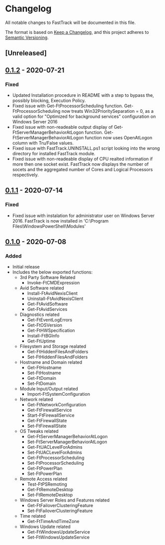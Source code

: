 # Changelog
All notable changes to FastTrack will be documented in this file.

The format is based on [Keep a Changelog](https://keepachangelog.com/en/1.0.0/),
and this project adheres to [Semantic Versioning](https://semver.org/spec/v2.0.0.html).

## [Unreleased]

## [0.1.2] - 2020-07-21
### Fixed
- Updated Installation procedure in README with a step to bypass the, possibly blocking, Execution Policy.
- Fixed issue with Get-FtProcessorScheduling function. Get-FtProcessorScheduling now treats Win32PrioritySeparation = 0, as a valid option for "Optimized for background services" configuration on Windows Server 2016
- Fixed issue with non-readeable output display of Get-FtServerManagerBehaviorAtLogon function. Get-FtServerManagerBehaviorAtLogon function now uses OpenAtLogon column with Tru/False values.
- Fixed issue with FastTrack.UNINSTALL.ps1 script looking into the wrong directory for installed FastTrack module.
- Fixed issue with non-readeable display of CPU realted information if more then one socket exist. FastTrack now displays the number of socets and the aggregated number of Cores and Logical Processors respectively.

## [0.1.1] - 2020-07-14
### Fixed
- Fixed issue with instalation for administrator user on Windows Server 2016. FastTrack is now installed in 'C:\Program Files\WindowsPowerShell\Modules'

## [0.1.0] - 2020-07-08
### Added
- Initial release
- Includes the below exported functions:
    - 3rd Party Software Related
        - Invoke-FtCMDExpression
    - Avid Software related
        - Install-FtAvidNexisClient
        - Uninstall-FtAvidNexisClient
        - Get-FtAvidSoftware
        - Get-FtAvidServices
    - Diagnostics related
        - Get-FtEventLogErrors
        - Get-FtOSVersion
        - Get-FtHWSpecification
        - Install-FtBGInfo
        - Get-FtUptime
    - Filesystem and Storage realated
        - Get-FtHiddenFilesAndFolders
        - Set-FtHiddenFilesAndFolders
    - Hostname and Domain related
        - Get-FtHostname
        - Set-FtHostname
        - Get-FtDomain
        - Set-FtDomain
    - Module Input/Output related
        - Import-FtSystemConfiguration
    - Network related
        - Get-FtNetworkConfiguration
        - Get-FtFirewallService
        - Start-FtFirewallService
        - Get-FtFirewallState
        - Set-FtFirewallState
    - OS Tweaks related
        - Get-FtServerManagerBehaviorAtLogon
        - Set-FtServerManagerBehaviorAtLogon
        - Get-FtUACLevelForAdmins
        - Set-FtUACLevelForAdmins
        - Get-FtProcessorScheduling
        - Set-FtProcessorScheduling
        - Get-FtPowerPlan
        - Set-FtPowerPlan
    - Remote Access related
        - Test-FtPSRemoting
        - Get-FtRemoteDesktop
        - Set-FtRemoteDesktop
    - Windows Server Roles and Features related
        - Get-FtFailoverClusteringFeature
        - Set-FtFailoverClusteringFeature
    - Time related
        - Get-FtTimeAndTimeZone
    - Windows Update related
        - Get-FtWindowsUpdateService
        - Set-FtWindowsUpdateService

[0.1.2]: https://github.com/karolflont/FastTrack/releases/tag/v0.1.2
[0.1.1]: https://github.com/karolflont/FastTrack/releases/tag/v0.1.1
[0.1.0]: https://github.com/karolflont/FastTrack/releases/tag/v0.1.0